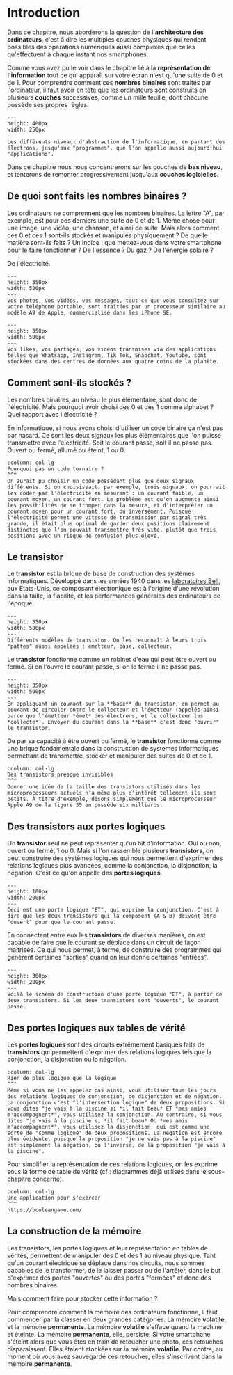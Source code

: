 # Introduction

Dans ce chapitre, nous aborderons la question de l'**architecture des ordinateurs**, c'est à dire les multiples couches physiques qui rendent possibles des opérations numériques aussi complexes que celles qu'effectuent à chaque instant nos smartphones. 

Comme vous avez pu le voir dans le chapitre lié à la **représentation de l'information** tout ce qui apparaît sur votre écran n'est qu'une suite de 0 et de 1. Pour comprendre comment ces **nombres binaires** sont traités par l'ordinateur, il faut avoir en tête que les ordinateurs sont construits en plusieurs **couches** successives, comme un mille feuille, dont chacune possède ses propres règles. 

```{figure} media/abstractionlight.png
---
height: 400px
width: 250px
---
Les différents niveaux d'abstraction de l'informatique, en partant des électrons, jusqu'aux "programmes", que l'on appelle aussi aujourd'hui "applications". 
```
Dans ce chapitre nous nous concentrerons sur les couches de **bas niveau**, et tenterons de remonter progressivement jusqu'aux **couches logicielles**. 


## De quoi sont faits les nombres binaires ? 

Les ordinateurs ne comprennent que les nombres binaires. La lettre "A", par exemple, est pour ces derniers une suite de 0 et de 1. Même chose pour une image, une vidéo, une chanson, et ainsi de suite. Mais alors comment ces 0 et ces 1 sont-ils stockés et manipulés physiquement ? De quelle matière sont-ils faits ? Un indice : que mettez-vous dans votre smartphone pour le faire fonctionner ? De l'essence ? Du gaz ? De l'énergie solaire ? 

De l'électricité.

```{figure} media/iphonecpu.jpeg
---
height: 350px
width: 500px
---
Vos photos, vos vidéos, vos messages, tout ce que vous consultez sur votre téléphone portable, sont traitées par un processeur similaire au modèle A9 de Apple, commercialisé dans les iPhone SE. 
```

```{figure} media/datacenter.jpeg
---
height: 350px
width: 500px
---
Vos likes, vos partages, vos vidéos transmises via des applications telles que Whatsapp, Instagram, Tik Tok, Snapchat, Youtube, sont stockées dans des centres de données aux quatre coins de la planète. 
```

## Comment sont-ils stockés ? 

Les nombres binaires, au niveau le plus élémentaire, sont donc de l'électricité. Mais pourquoi avoir choisi des 0 et des 1 comme alphabet ? Quel rapport avec l'électricité ? 

En informatique, si nous avons choisi d'utiliser un code binaire ça n'est pas par hasard. Ce sont les deux signaux les plus élémentaires que l'on puisse transmettre avec l'électricité. Soit le courant passe, soit il ne passe pas. Ouvert ou fermé, allumé ou éteint, 1 ou 0. 

```{panels}
:column: col-lg
Pourquoi pas un code ternaire ? 
^^^
On aurait pu choisir un code possédant plus que deux signaux différents. Si on choisissait, par exemple, trois signaux, on pourrait les coder par l'électricité en mesurant : un courant faible, un courant moyen, un courant fort. Le problème est qu'on augmente ainsi les possibilités de se tromper dans la mesure, et d'interpréter un courant moyen pour un courant fort, ou inversément. Puisque l'électricité permet une vitesse de transmission par signal très grande, il était plus optimal de garder deux positions clairement distinctes que l'on pouvait transmettre très vite, plutôt que trois positions avec un risque de confusion plus élevé. 
```

## Le transistor

Le **transistor** est la brique de base de construction des systèmes informatiques. Développé dans les années 1940 dans les [laboratoires Bell](https://fr.wikipedia.org/wiki/Laboratoires_Bell), aux Etats-Unis, ce composant électronique est à l'origine d'une révolution dans la taille, la fiabilité, et les performances générales des ordinateurs de l'époque. 

```{figure} media/transistor.jpeg
---
height: 350px
width: 500px
---
Différents modèles de transistor. On les reconnaît à leurs trois "pattes" aussi appelées : émetteur, base, collecteur. 
```

Le **transistor** fonctionne comme un robinet d'eau qui peut être ouvert ou fermé. Si on l'ouvre le courant passe, si on le ferme il ne passe pas. 

```{figure} media/transistorgif.gif
---
height: 350px
width: 500px
---
En appliquant un courant sur la **base** du transistor, on permet au courant de circuler entre le collecteur et l'émetteur (appelés ainsi parce que l'émetteur *émet* des électrons, et le collecteur les *collecte*). Envoyer du courant dans la **base** c'est donc "ouvrir" le transistor. 
```

De par sa capacité à être ouvert ou fermé, le **transistor** fonctionne comme une brique fondamentale dans la construction de systèmes informatiques permettant de transmettre, stocker et manipuler des suites de 0 et de 1. 


```{panels}
:column: col-lg
Des transistors presque invisibles
^^^
Donner une idée de la taille des transistors utilisés dans les microprocesseurs actuels n'a même plus d'intérêt tellement ils sont petits. À titre d'exemple, disons simplement que le microprocesseur Apple A9 de la figure 35 en possède six milliards. 
```

## Des transistors aux portes logiques

Un **transistor** seul ne peut représenter qu'un bit d'information. Oui ou non, ouvert ou fermé, 1 ou 0. Mais si l'on rassemble plusieurs **transistors**, on peut construire des systèmes logiques qui nous permettent d'exprimer des relations logiques plus avancées, comme la conjonction, la disjonction, la négation. C'est ce qu'on appelle des **portes logiques**. 

```{figure} media/andgate.svg
---
height: 100px
width: 200px
---
Ceci est une porte logique "ET", qui exprime la conjonction. C'est à dire que les deux transistors qui la composent (A & B) doivent être "ouvert" pour que le courant passe. 
```
En connectant entre eux les **transistors** de diverses manières, on est capable de faire que le courant se déplace dans un circuit de façon maîtrisée. Ce qui nous permet, à terme, de construire des programmes qui génèrent certaines "sorties" quand on leur donne certaines "entrées". 

```{figure} media/andgatetransistor.png
---
height: 300px
width: 200px
---
Voilà le schéma de construction d'une porte logique "ET", à partir de deux transistors. Si les deux transistors sont "ouverts", le courant passe. 
```

## Des portes logiques aux tables de vérité

Les **portes logiques** sont des circuits extrêmement basiques faits de **transistors** qui permettent d'exprimer des relations logiques tels que la conjonction, la disjonction ou la négation. 

```{panels}
:column: col-lg
Rien de plus logique que la logique
^^^
Même si vous ne les appelez pas ainsi, vous utilisez tous les jours des relations logiques de conjonction, de disjonction et de négation. La conjonction c'est "l'intersection logique" de deux propositions. Si vous dites "je vais à la piscine si *il fait beau* ET *mes amies m'accompagnent*", vous utilisez la conjonction. Au contraire, si vous dites "je vais à la piscine si *il fait beau* OU *mes amis m'accompagnent*", vous utilisez la disjonction, qui est comme une sorte de "somme logique" de deux propositions. La négation est encore plus évidente, puisque la proposition "je ne vais pas à la piscine" est simplement la négation, ou l'inverse, de la proposition "je vais à la piscine". 
```

Pour simplifier la représentation de ces relations logiques, on les exprime sous la forme de table de vérité (cf : diagrammes déjà utilisés dans le sous-chapitre concerné). 

```{panels}
:column: col-lg
Une application pour s'exercer
^^^
https://booleangame.com/
```

## La construction de la mémoire

Les transistors, les portes logiques et leur représentation en tables de vérités, permettent de manipuler des 0 et des 1 au niveau physique. Tant qu'un courant électrique se déplace dans nos circuits, nous sommes capables de le transformer, de le laisser passer ou de l'arrêter, dans le but d'exprimer des portes "ouvertes" ou des portes "fermées" et donc des nombres binaires.  

Mais comment faire pour stocker cette information ?

Pour comprendre comment la mémoire des ordinateurs fonctionne, il faut commencer par la classer en deux grandes catégories. La mémoire **volatile**, et la mémoire **permanente**. La mémoire **volatile** s'efface quand la machine et éteinte. La mémoire **permanente**, elle, persiste. Si votre smartphone s'éteint alors que vous êtes en train de retoucher une photo, ces retouches disparaissent. Elles étaient stockées sur la mémoire **volatile**. Par contre, au moment où vous avez sauvegardé ces retouches, elles s'inscrivent dans la mémoire **permanente**. 








